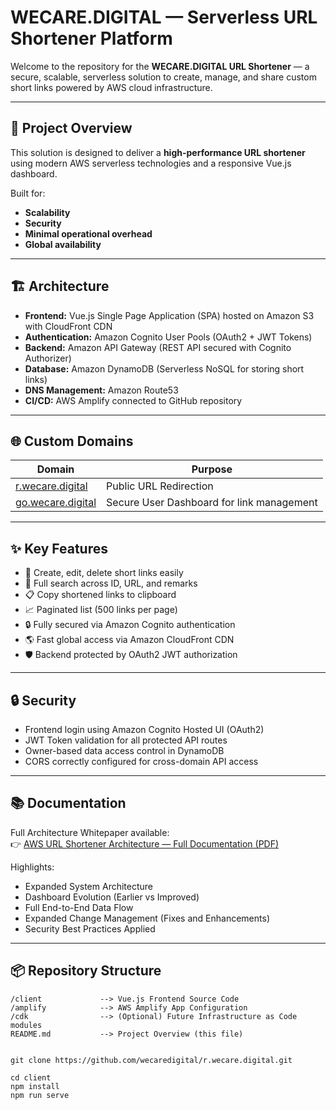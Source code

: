 # WECARE.DIGITAL — Serverless URL Shortener Platform

Welcome to the repository for the **WECARE.DIGITAL URL Shortener** — a secure, scalable, serverless solution to create, manage, and share custom short links powered by AWS cloud infrastructure.

---

## 🚀 Project Overview

This solution is designed to deliver a **high-performance URL shortener** using modern AWS serverless technologies and a responsive Vue.js dashboard.

Built for:
- **Scalability**
- **Security**
- **Minimal operational overhead**
- **Global availability**

---

## 🏗️ Architecture

- **Frontend:** Vue.js Single Page Application (SPA) hosted on Amazon S3 with CloudFront CDN
- **Authentication:** Amazon Cognito User Pools (OAuth2 + JWT Tokens)
- **Backend:** Amazon API Gateway (REST API secured with Cognito Authorizer)
- **Database:** Amazon DynamoDB (Serverless NoSQL for storing short links)
- **DNS Management:** Amazon Route53
- **CI/CD:** AWS Amplify connected to GitHub repository

---

## 🌐 Custom Domains

| Domain | Purpose |
|--------|---------|
| [r.wecare.digital](https://r.wecare.digital) | Public URL Redirection |
| [go.wecare.digital](https://go.wecare.digital) | Secure User Dashboard for link management |

---

## ✨ Key Features

- 🚀 Create, edit, delete short links easily
- 🔎 Full search across ID, URL, and remarks
- 📋 Copy shortened links to clipboard
- 📈 Paginated list (500 links per page)
- 🔒 Fully secured via Amazon Cognito authentication
- 🌎 Fast global access via Amazon CloudFront CDN
- 🛡️ Backend protected by OAuth2 JWT authorization

---

## 🔒 Security

- Frontend login using Amazon Cognito Hosted UI (OAuth2)
- JWT Token validation for all protected API routes
- Owner-based data access control in DynamoDB
- CORS correctly configured for cross-domain API access

---

## 📚 Documentation

Full Architecture Whitepaper available:  
👉 [AWS URL Shortener Architecture — Full Documentation (PDF)](link-to-pdf-if-you-upload-it)

Highlights:
- Expanded System Architecture
- Dashboard Evolution (Earlier vs Improved)
- Full End-to-End Data Flow
- Expanded Change Management (Fixes and Enhancements)
- Security Best Practices Applied

---

## 📦 Repository Structure

```plaintext
/client             --> Vue.js Frontend Source Code
/amplify            --> AWS Amplify App Configuration
/cdk                --> (Optional) Future Infrastructure as Code modules
README.md           --> Project Overview (this file)


git clone https://github.com/wecaredigital/r.wecare.digital.git

cd client
npm install
npm run serve

